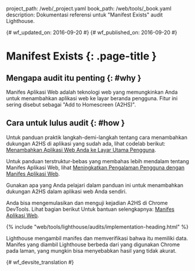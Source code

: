 project_path: /web/_project.yaml
book_path: /web/tools/_book.yaml
description: Dokumentasi referensi untuk "Manifest Exists" audit Lighthouse.

{# wf_updated_on: 2016-09-20 #}
{# wf_published_on: 2016-09-20 #}

# Manifest Exists  {: .page-title }

## Mengapa audit itu penting {: #why }

Manifes Aplikasi Web adalah teknologi web yang memungkinkan Anda untuk menambahkan aplikasi web
ke layar beranda pengguna. Fitur ini sering disebut sebagai "Add to
Homescreen (A2HS)".

## Cara untuk lulus audit {: #how }

Untuk panduan praktik langkah-demi-langkah tentang cara menambahkan dukungan A2HS di
aplikasi yang sudah ada, lihat codelab berikut: [Menambahkan Aplikasi Web Anda ke
Layar Utama Pengguna](https://codelabs.developers.google.com/codelabs/add-to-home-screen).

Untuk panduan terstruktur-bebas yang membahas lebih mendalam tentang Manifes
Aplikasi Web, lihat [Meningkatkan Pengalaman Pengguna dengan Manifes
Aplikasi Web](/web/fundamentals/engage-and-retain/web-app-manifest).

Gunakan apa yang Anda pelajari dalam panduan ini untuk menambahkan dukungan A2HS dalam
aplikasi web Anda sendiri.

Anda bisa mengemulasikan dan menguji kejadian A2HS di Chrome DevTools. Lihat bagian
berikut Untuk bantuan selengkapnya: [Manifes
Aplikasi Web](/web/tools/chrome-devtools/debug/progressive-web-apps/#manifest).

{% include "web/tools/lighthouse/audits/implementation-heading.html" %}

Lighthouse mengambil manifes dan memverifikasi bahwa itu memiliki data. Manifes yang diambil
Lighthouse berbeda dari yang digunakan Chrome pada laman, yang
mungkin bisa menyebabkan hasil yang tidak akurat.


{# wf_devsite_translation #}

